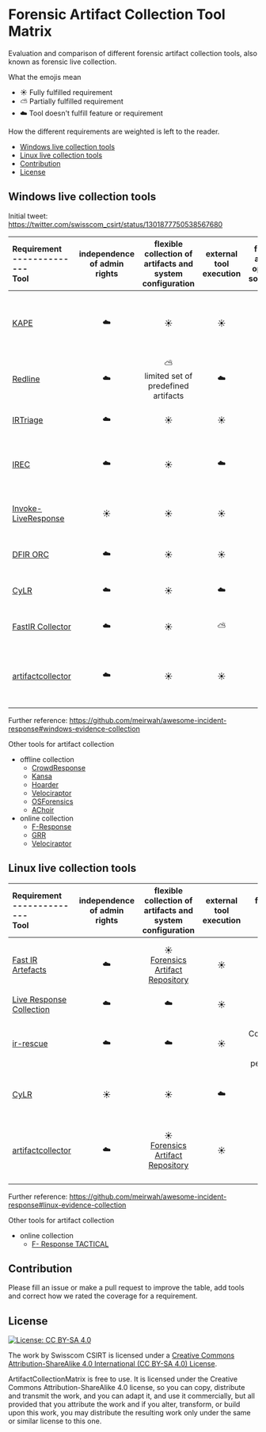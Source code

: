 # Forensic Artifact Collection Tool Matrix

Evaluation and comparison of different forensic artifact collection tools, also known as
forensic live collection.

What the emojis mean
* :sunny: Fully fulfilled requirement
* :partly_sunny: Partially fulfilled requirement
* :cloud: Tool doesn't fulfill feature or requirement

How the different requirements are weighted is left to the reader.

<!-- vim-markdown-toc GFM -->

* [Windows live collection tools](#windows-live-collection-tools)
* [Linux live collection tools](#linux-live-collection-tools)
* [Contribution](#contribution)
* [License](#license)

<!-- vim-markdown-toc -->

##  Windows live collection tools

Initial tweet: https://twitter.com/swisscom_csirt/status/1301877750538567680

  | Requirement <br /> -------------- <br />Tool | independence of admin rights | flexible collection of artifacts and system configuration | external tool execution | free and open source | free download                                        | easy extensible                                                                        | multi-platform | one-shot binary                                         | output parsing                                                                                                        | active development                                                   | easy to use output format                               | 
  | :-------------                               | :-----:                      | :-----:                                                   | :-----:                 | :-----:              | :-----:                                              | :-----:                                                                                | :-----:        | :-----:                                                 | :-----:                                                                                                               | :-----:                                                              | :-----:                                                 | 
  | [KAPE](https://www.kroll.com/en/services/cyber-risk/investigate-and-respond/kroll-artifact-parser-extractor-kape)                                         | :cloud:                      | :sunny:                                                   | :sunny:                 | :cloud:              | :sunny: <br /> via online form, enterprise license                       | :sunny: <br /> [artifacts are open source](https://github.com/EricZimmerman/KapeFiles) and separated from the binary | :cloud:        | :cloud: <br /> .NET binary + config files for artifacts | :sunny:                                                                                                               | :sunny:                                                              | :sunny:                                                 | 
  | [Redline](https://www.fireeye.com/services/freeware/redline.html)                                      | :cloud:                      | :partly_sunny: <br /> limited set of predefined artifacts | :cloud:                 | :cloud:              | :sunny: <br /> via online form                       | :cloud:                                                                                | :cloud:        | :cloud:                                                 | :sunny:                                                                                                               | :partly_sunny: <br /> last change from June 8, 2018                  | :cloud: <br /> dedicated tool | 
  | [IRTriage](https://github.com/AJMartel/IRTriage)                                     | :cloud:                      | :sunny:                                                   | :sunny:                 | :sunny:              | :sunny:                                              | :cloud: <br /> AutoIt script and re-compilation                                        | :cloud:        | :cloud: <br /> third-party tools                        | :partly_sunny: <br /> RegRipper                                                        | :scream: <br />last change 4 years old                               | :sunny:                                                 | 
  | [IREC](https://binalyze.com/)                                         | :cloud:                      | :sunny:                                                   | :cloud:                 | :cloud:              | :sunny: <br /> via online form or commercial version | :cloud:                                                                                | :cloud:        | :sunny:                                                 | :partly_sunny: <br /> filesystem artifacts | :sunny:                                                              | :sunny:                                                 | 
  | [Invoke-LiveResponse](https://github.com/mgreen27/Invoke-LiveResponse)                          | :sunny:                      | :sunny:                                                   | :sunny:                 | :sunny:              | :sunny:                                              | :partly_sunny: <br /> PowerShell source code                                           | :cloud:        | :cloud: <br /> PowerShell scripts in subfolders         | :cloud:                                                                                                               | :partly_sunny:                                                       | :sunny:                                                 | 
  | [DFIR ORC](https://dfir-orc.github.io/)                                     | :cloud:                      | :sunny:                                                   | :sunny:                 | :sunny:              | :sunny:                                              | :cloud: <br /> C++ and re-compilation                                                  | :cloud:        | :sunny:                                                 | :partly_sunny:                                                                                                        | :sunny:                                                              | :sunny:                                                 | 
  | [CyLR](https://github.com/orlikoski/CyLR)                                         | :cloud:                      | :sunny:                                                   | :cloud:                 | :sunny:              | :sunny:                                              | :partly_sunny: <br /> .NET code and re-compilation                                     | :sunny:        | :sunny:                                                 | :cloud:                                                                                                               | :sunny:                                                              | :sunny:                                                 | 
  | [FastIR Collector](https://github.com/SekoiaLab/Fastir_Collector)                             | :cloud:                      | :sunny:                                                   | :partly_sunny:          | :sunny:              | :sunny:                                              | :partly_sunny: <br /> Python code and re-compilation                                   | :cloud:        | :sunny:                                                 | :cloud:                                                                                                               | :scream: <br />last change 3 years old                               | :sunny:                                                 | 
  | [artifactcollector](https://github.com/forensicanalysis/artifactcollector)                            | :cloud:                      | :sunny:                                                   | :sunny:                 | :sunny:              | :sunny:                                              | :partly_sunny: <br /> written in Go, prepare artifacts in YAML ([ForensicArtifacts](https://github.com/forensicartifacts/artifacts))         | :sunny:        | :sunny:                                                 | :cloud:                                                                                                               | :hatching_chick: <br /> young project on Github, only some month old | :partly_sunny:<br />artifactstore                       | 



Further reference: https://github.com/meirwah/awesome-incident-response#windows-evidence-collection

Other tools for artifact collection
* offline collection
  * [CrowdResponse](https://www.crowdstrike.com/resources/community-tools/crowdresponse/)
  * [Kansa](https://github.com/davehull/Kansa)
  * [Hoarder](https://github.com/muteb/Hoarder)
  * [Velociraptor](https://github.com/Velocidex/velociraptor)
  * [OSForensics](https://www.osforensics.com/osforensics.html)
  * [AChoir](https://github.com/OMENScan/AChoir)
* online collection
  * [F-Response](https://www.f-response.com)
  * [GRR](https://github.com/google/grr)
  * [Velociraptor](https://github.com/Velocidex/velociraptor)



## Linux live collection tools



  | Requirement <br /> -------------- <br />Tool | independence of admin rights | flexible collection of artifacts and system configuration | external tool execution | free and open source | free download                                        | easy extensible                                                                        | multi-platform | one-shot binary                                         | output parsing                                                                                                        | active development                                                   | easy to use output format                               | 
  | :-------------                               | :-----:                      | :-----:                                                   | :-----:                 | :-----:              | :-----:                                              | :-----:                                                                                | :-----:        | :-----:                                                 | :-----:                                                                                                               | :-----:                                                              | :-----:                                                 | 
  | [Fast IR Artefacts](https://github.com/SekoiaLab/fastir_artifacts)                                         | :cloud:                      | :sunny: <br />[Forensics Artifact Repository](https://github.com/ForensicArtifacts/artifacts)                                                  | :sunny:                 | :sunny:              | :sunny:                        | :sunny: | :sunny:        | :cloud: <br />Require Python, pip and more  | :cloud:                                                                                                               | :sunny:                                                              | :sunny:                                                 | 
  | [Live Response Collection](https://www.brimorlabs.com/tools/)                                      | :cloud:                      | :cloud:  | :sunny:                 | :sunny:              | :sunny:                       | :sunny:                                                                                | :sunny:        | :cloud:                                                 | :cloud:                                                                                                               | :sunny:                   | :sunny:  | 
  | [ir-rescue](https://github.com/diogo-fernan/ir-rescue)                                     | :cloud:                      | :cloud:                                                  | :sunny:                 | :sunny: <br /> Commercial usage needs permission             | :sunny:                                              | :sunny: <br /> (Bash v4+)                                        | :sunny:        | :cloud: <br /> [AVML](https://github.com/microsoft/avml) for memory dump                       | :cloud:                                                         | :sunny:                               | :sunny:                                                 | 
  | [CyLR](https://github.com/orlikoski/CyLR)                                         | :sunny:                      | :sunny:                                                   | :cloud:                 | :sunny:              | :sunny:  | :partly_sunny: <br /> .NET code and recompilation                                                                               | :sunny:        | :sunny: <br />.NET Binary                                                 | :cloud:  | :partly_sunny: <br />[Open Letter to the users](https://docs.google.com/document/d/1L6CBvFd7d1Qf4IxSJSdkKMTdbBuWzSzUM3u_h5ZCegY/edit?usp=sharing)                                                             | :sunny:                                                 | 
  | [artifactcollector](https://github.com/forensicanalysis/artifactcollector)                          | :cloud:                      | :sunny: <br />[Forensics Artifact Repository](https://github.com/ForensicArtifacts/artifacts)                                                   | :sunny:                 | :sunny:              | :sunny:                                              | :partly_sunny: <br /> Prepare artifacts in YAML and Go compilation                                           | :sunny:        | :sunny:          | :cloud:                                                                                                               | :sunny:                                                       | :partly_sunny: <br />ArtefactStore                                                | 
  
Further reference: https://github.com/meirwah/awesome-incident-response#linux-evidence-collection

Other tools for artifact collection
* online collection
  * [F- Response TACTICAL](https://www.f-response.com/software/tac)

## Contribution

Please fill an issue or make a pull request to improve the table, add tools
and correct how we rated the coverage for a requirement.

## License

[![License: CC BY-SA 4.0](https://i.creativecommons.org/l/by-sa/4.0/88x31.png)](https://creativecommons.org/licenses/by-sa/4.0/)

The work by Swisscom CSIRT is licensed under a 
[Creative Commons Attribution-ShareAlike 4.0 International (CC BY-SA 4.0)
License](https://creativecommons.org/licenses/by-sa/4.0/).

ArtifactCollectionMatrix is free to use. It is licensed under the Creative
Commons Attribution-ShareAlike 4.0 license, so you can copy,
distribute and transmit the work, and you can adapt it, and use it
commercially, but all provided that you attribute the work and if you alter,
transform, or build upon this work, you may distribute the resulting work only
under the same or similar license to this one.
